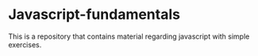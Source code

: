 # Javascript-fundamentals
This is a repository that contains material regarding javascript with simple exercises.
